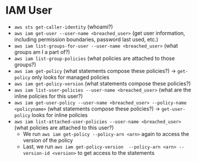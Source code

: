 # IAM User

- `aws sts get-caller-identity` (whoami?)
- `aws iam get-user --user-name <breached_user>` (get user information, including permission boundaries, password last used, etc.)
- `aws iam list-groups-for-user --user-name <breached_user>` (what groups am I a part of?)
- `aws iam list-group-policies` (what policies are attached to those groups?)
- `aws iam get-policy` (what statements compose these policies?) -> `get-policy` only looks for managed policies
- `aws iam get-policy-version` (what statements compose these policies?)
- `aws iam list-user-policies --user-name <breached_user>` (what are the inline policies for this user?)
- `aws iam get-user-policy --user-name <breached_user> --policy-name <policyname>` (what statements compose these policies?) -> `get-user-policy` looks for inline policies 
- `aws iam list-attached-user-policies --user-name <breached_user>` (what policies are attached to this user?)
    - We run `aws iam get-policy --policy-arn <arn>` again to access the version of the policy
    - Last, we run `aws iam get-policy-version  --policy-arn <arn> --version-id <version>` to get access to the statements
